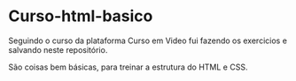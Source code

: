 # Curso-html-basico
 
 Seguindo o curso da plataforma Curso em Video fui fazendo os exercicios e salvando neste repositório.

 São coisas bem básicas, para treinar a estrutura do HTML e CSS.
